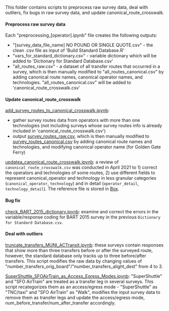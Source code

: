 This folder contains scripts to preprocess raw survey data, deal with outliers, fix bugs in raw survey data, and update canonical_route_crosswalk.

#### Preprocess raw survey data

Each "preprocessing_[operator].ipynb" file creates the following outputs:
* "[survey_data_file_name] NO POUND OR SINGLE QUOTE.csv" - the clean .csv file as input of 'Build Standard Database.R'
* "vars_for_standard_dictionary.csv" - variable dictionary which will be added to 'Dictionary for Standard Database.csv'
* "all_routes_raw.csv" - a dataset of all transfer routes that occurred in a survey, which is then manually modified to "all_routes_canonical.csv" by adding canonical route names, canonical operator names, and technologies. "all_routes_canonical.csv" will be added to 'canonical_route_crosswalk.csv'

#### Update canonical_route_crosswalk

[add_survey_routes_to_canonical_crosswalk.ipynb](add_survey_routes_to_canonical_crosswalk.ipynb):
* gather survey routes data from operators with more than one technologies (not including surveys whose survey routes info is already included in 'canonical_route_crosswalk.csv')
* output [survey_routes_raw.csv](survey_routes_raw.csv), which is then manually modified to [survey_routes_canonical.csv](survey_routes_canonical.csv) by adding canonical route names and technologies, and modifying canonical operator name (for Golden Gate Ferry)

[updatea_canonical_route_crosswalk.ipynb](updatea_canonical_route_crosswalk.ipynb): a review of `canonical_route_crosswalk.csv` was conducted in April 2021 to 1) correct the operators and technologies of some routes, 2) use different fields to represent canonical_operator and technology in less granular categories (`canonical_operator`, `technology`) and in detail (`operator_detail`, `technology_detail`). The reference file is stored in [Box](https://mtcdrive.box.com/s/d7hmg5t29p50l5tz5obevsppvxc905at).

#### Bug fix

[check_BART_2015_dictionary.ipynb](check_BART_2015_dictionary.ipynb): examine and correct the errors in the variable/response coding for BART 2015 survey in the previous `Dictionary for Standard Database.csv`.

#### Deal with outliers

[truncate_transfers_MUNI_ACTransit.ipynb](truncate_transfers_MUNI_ACTransit.ipynb): these surveys contain responses that show more than three transfers before or after the surveyed route, however, the standard database only tracks up to three before/after transfers. This script modifies the raw data by changing values of "number_transfers_orig_board"/"number_transfers_alight_dest" from 4 to 3.

[SuperShuttle_SFOAirTrain_as_Access_Egress_Modes.ipynb](SuperShuttle_SFOAirTrain_as_Access_Egress_Modes.ipynb): "SuperShuttle" and "SFO AirTrain" are treated as a transfer leg in several surveys. This script recategorizes them as an access/egress mode - "SuperShuttle" as "TNC/taxi" and "SFO AirTrain" as "Walk", modifies the input survey data to remove them as transfer legs and update the access/egress mode, num_before_transfer/num_after_transfer accordingly.
